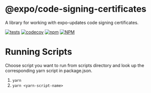 # @expo/code-signing-certificates

A library for working with expo-updates code signing certificates.

[![tests](https://github.com/expo/code-signing-certificates/workflows/tests/badge.svg)](https://github.com/expo/code-signing-certificates/actions?query=workflow%3Atests)
[![codecov](https://codecov.io/gh/expo/code-signing-certificates/branch/main/graph/badge.svg?token=tZvsh5UDLO)](https://codecov.io/gh/expo/code-signing-certificates)
[![npm](https://img.shields.io/npm/v/@expo/code-signing-certificates)](https://www.npmjs.com/package/@expo/code-signing-certificates)
[![NPM](https://img.shields.io/npm/l/@expo/code-signing-certificates)](https://www.npmjs.com/package/@expo/code-signing-certificates)

# Running Scripts

Choose script you want to run from scripts directory and look up the corresponding yarn script in package.json.

1. `yarn`
1. `yarn <yarn-script-name>`
